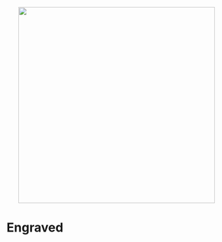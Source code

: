 <p align="center">
  <img width="450" height="450" src="https://i.imgur.com/RjmV1QS.png">
</p>
<h1> Engraved </h1>

